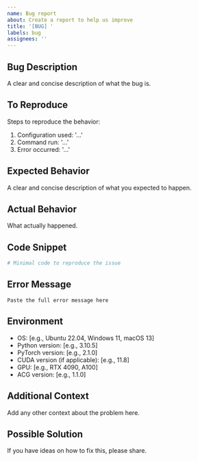 ```yaml
---
name: Bug report
about: Create a report to help us improve
title: '[BUG] '
labels: bug
assignees: ''
---
```


## Bug Description
A clear and concise description of what the bug is.

## To Reproduce
Steps to reproduce the behavior:
1. Configuration used: '...'
2. Command run: '...'
3. Error occurred: '...'

## Expected Behavior
A clear and concise description of what you expected to happen.

## Actual Behavior
What actually happened.

## Code Snippet
```python
# Minimal code to reproduce the issue
```

## Error Message
```
Paste the full error message here
```

## Environment
- OS: [e.g., Ubuntu 22.04, Windows 11, macOS 13]
- Python version: [e.g., 3.10.5]
- PyTorch version: [e.g., 2.1.0]
- CUDA version (if applicable): [e.g., 11.8]
- GPU: [e.g., RTX 4090, A100]
- ACG version: [e.g., 1.1.0]

## Additional Context
Add any other context about the problem here.

## Possible Solution
If you have ideas on how to fix this, please share.
